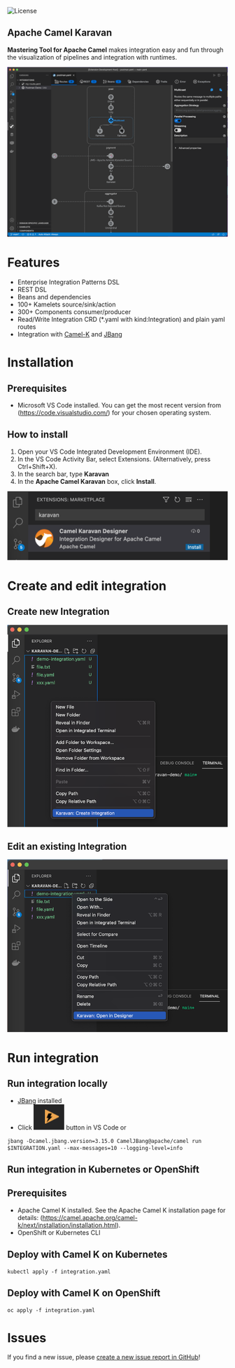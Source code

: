 ![License](https://img.shields.io/badge/License-Apache-blue.svg?style=for-the-badge&logo=apache)

## Apache Camel Karavan
**Mastering Tool for Apache Camel** makes integration easy and fun through the visualization of pipelines and integration with runtimes.

![karavan-vscode](images/karavan-vscode.png)

# Features

* Enterprise Integration Patterns DSL
* REST DSL
* Beans and dependencies
* 100+ Kamelets source/sink/action
* 300+ Components consumer/producer
* Read/Write Integration CRD (*.yaml with kind:Integration) and plain yaml routes
* Integration with [Camel-K](https://camel.apache.org/camel-k/next/index.html) and [JBang](https://www.jbang.dev)


# Installation

## Prerequisites
* Microsoft VS Code installed. You can get the most recent version from (https://code.visualstudio.com/) for your chosen operating system.

## How to install
1. Open your VS Code Integrated Development Environment (IDE).
2. In the VS Code Activity Bar, select Extensions. (Alternatively, press Ctrl+Shift+X).
3. In the search bar, type **Karavan**
4. In the **Apache Camel Karavan** box, click **Install**.

![install](images/install.png)

# Create and edit integration 

## Create new Integration

![create](images/create.png)

## Edit an existing Integration

![open](images/open.png)


# Run integration

## Run integration locally
* [JBang](https://www.jbang.dev) installed
* Click ![run](images/run.png) button in VS Code or
```shell
jbang -Dcamel.jbang.version=3.15.0 CamelJBang@apache/camel run $INTEGRATION.yaml --max-messages=10 --logging-level=info
```

## Run integration in Kubernetes or OpenShift

## Prerequisites 

* Apache Camel K installed. See the Apache Camel K installation page for details: (https://camel.apache.org/camel-k/next/installation/installation.html).
* OpenShift or Kubernetes CLI

## Deploy with Camel K on Kubernetes

```shell
kubectl apply -f integration.yaml
```

## Deploy with Camel K on OpenShift

```shell
oc apply -f integration.yaml
```

# Issues

If you find a new issue, please [create a new issue report in GitHub](https://github.com/apache/camel-karavan/issues)!
